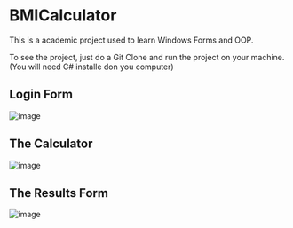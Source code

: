 # BMICalculator

This is a academic project used to learn Windows Forms and OOP.

To see the project, just do a Git Clone and run the project on your machine.
(You will need C# installe don you computer)

## Login Form

![image](https://github.com/augustosplett/BMICalculator/assets/31394293/a9937adb-0b5f-476b-afe5-a9b0cfb931a7)

## The Calculator

![image](https://github.com/augustosplett/BMICalculator/assets/31394293/ba6e0f63-7551-4884-8231-c978f9805eef)

## The Results Form

![image](https://github.com/augustosplett/BMICalculator/assets/31394293/235f4a01-2901-4f75-83d4-d69dcc074802)

